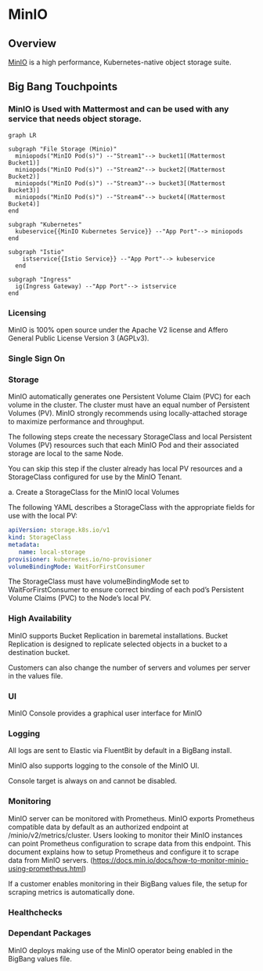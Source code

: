 # MinIO

## Overview

[MinIO](https://minio.io/) is a high performance, Kubernetes-native object storage suite.


## Big Bang Touchpoints

### MinIO is Used with Mattermost and can be used with any service that needs object storage.

```mermaid
graph LR  

subgraph "File Storage (Minio)"
  miniopods("MinIO Pod(s)") --"Stream1"--> bucket1[(Mattermost Bucket1)]
  miniopods("MinIO Pod(s)") --"Stream2"--> bucket2[(Mattermost Bucket2)]
  miniopods("MinIO Pod(s)") --"Stream3"--> bucket3[(Mattermost Bucket3)]
  miniopods("MinIO Pod(s)") --"Stream4"--> bucket4[(Mattermost Bucket4)]
end

subgraph "Kubernetes"
  kubeservice{{MinIO Kubernetes Service}} --"App Port"--> miniopods
end 

subgraph "Istio"
    istservice{{Istio Service}} --"App Port"--> kubeservice
  end

subgraph "Ingress"
  ig(Ingress Gateway) --"App Port"--> istservice
end 
```

### Licensing

MinIO is 100% open source under the Apache V2 license and Affero General Public License Version 3 (AGPLv3).

### Single Sign On



### Storage

MinIO automatically generates one Persistent Volume Claim (PVC) for each volume in the cluster. The cluster must have an equal number of Persistent Volumes (PV). MinIO strongly recommends using locally-attached storage to maximize performance and throughput.

The following steps create the necessary StorageClass and local Persistent Volumes (PV) resources such that each MinIO Pod and their associated storage are local to the same Node.

You can skip this step if the cluster already has local PV resources and a StorageClass configured for use by the MinIO Tenant.

a. Create a StorageClass for the MinIO local Volumes

The following YAML describes a StorageClass with the appropriate fields for use with the local PV:

```yaml
apiVersion: storage.k8s.io/v1
kind: StorageClass
metadata:
   name: local-storage
provisioner: kubernetes.io/no-provisioner
volumeBindingMode: WaitForFirstConsumer
```

The StorageClass must have volumeBindingMode set to WaitForFirstConsumer to ensure correct binding of each pod’s Persistent Volume Claims (PVC) to the Node’s local PV.

### High Availability

MinIO supports Bucket Replication in baremetal installations. Bucket Replication is designed to replicate selected objects in a bucket to a destination bucket. 

Customers can also change the number of servers and volumes per server in the values file.

### UI

MinIO Console provides a graphical user interface for MinIO

### Logging

All logs are sent to Elastic via FluentBit by default in a BigBang install.

MinIO also supports logging to the console of the MinIO UI.

Console target is always on and cannot be disabled.


### Monitoring

MinIO server can be monitored with Prometheus.  MinIO exports Prometheus compatible data by default as an authorized endpoint at /minio/v2/metrics/cluster. Users looking to monitor their MinIO instances can point Prometheus configuration to scrape data from this endpoint. This document explains how to setup Prometheus and configure it to scrape data from MinIO servers.  (https://docs.min.io/docs/how-to-monitor-minio-using-prometheus.html)

If a customer enables monitoring in their BigBang values file, the setup for scraping metrics is automatically done.

### Healthchecks

### Dependant Packages

MinIO deploys making use of the MinIO operator being enabled in the BigBang values file.